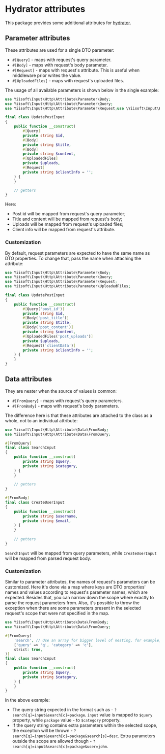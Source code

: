 # Hydrator attributes

This package provides some additional attributes for [hydrator](https://github.com/yiisoft/hydrator).

## Parameter attributes

These attributes are used for a single DTO parameter: 

- `#[Query]` - maps with request's query parameter.
- `#[Body]` - maps with request's body parameter.
- `#[Request]` - maps with request's attribute. This is useful when middleware prior writes the value.
- `#[UploadedFiles]` - maps with request's uploaded files. 

The usage of all available parameters is shown below in the single example:

```php
use Yiisoft\Input\Http\Attribute\Parameter\Body;
use Yiisoft\Input\Http\Attribute\Parameter\Query;
use Yiisoft\Input\Http\Attribute\Parameter\Request;use \Yiisoft\Input\Http\Attribute\Parameter\UploadedFiles;

final class UpdatePostInput
{
    public function __construct(
        #[Query]
        private string $id,
        #[Body]        
        private string $title,
        #[Body]        
        private string $content,
        #[UploadedFiles]        
        private $uploads,
        #[Request]
        private string $clientInfo = '';
    ) {
    }

    // getters       
} 
```

Here:

- Post id will be mapped from request's query parameter;
- Title and content will be mapped from request's body;
- Uploads will be mapped from request's uploaded files;
- Client info will be mapped from request's attribute.

### Customization

By default, request parameters are expected to have the same name as DTO properties. To change that, pass the name
when attaching the attribute:

```php
use Yiisoft\Input\Http\Attribute\Parameter\Body;
use Yiisoft\Input\Http\Attribute\Parameter\Query;
use Yiisoft\Input\Http\Attribute\Parameter\Request;
use Yiisoft\Input\Http\Attribute\Parameter\UploadedFiles;

final class UpdatePostInput
{
    public function __construct(
        #[Query('post_id')]
        private string $id,
        #[Body('post_title')]        
        private string $title,
        #[Body('post_content')]        
        private string $content,
        #[UploadedFiles('post_uploads')]        
        private $uploads,
        #[Request('clientData')]
        private string $clientInfo = '';
    ) {
    }   
} 
```

## Data attributes

They are neater when the source of values is common:

- `#[FromQuery]` - maps with request's query parameters.
- `#[FromBody]` - maps with request's body parameters.

The difference here is that these attributes are attached to the class as a whole, not to an individual attribute:

```php
use Yiisoft\Input\Http\Attribute\Data\FromBody;
use Yiisoft\Input\Http\Attribute\Data\FromQuery; 

#[FromQuery]
final class SearchInput
{
    public function __construct(
        private string $query,
        private string $category,
    ) {
    }
    
    // getters
}

#[FromBody]
final class CreateUserInput
{
    public function __construct(
        private string $username,
        private string $email,
    ) {
    }
    
    // getters
}
```

`SearchInput` will be mapped from query parameters, while `CreateUserInput` will be mapped from parsed request body.                   

### Customization

Similar to parameter attributes, the names of request's parameters can be customized. Here it's done via a map where keys
are DTO properties' names and values according to request's parameter names, which are expected. Besides that, you can 
narrow down the scope where exactly to parse the request parameters from. Also, it's possible to throw the exception
when there are some parameters present in the selected request's scope that were not specified in the map.

```php
use Yiisoft\Input\Http\Attribute\Data\FromBody;
use Yiisoft\Input\Http\Attribute\Data\FromQuery; 

#[FromQuery(
    'search', // Use an array for bigger level of nesting, for example, `['client', 'search']`. 
    ['query' => 'q', 'category' => 'c'], 
    strict: true,
)]
final class SearchInput
{
    public function __construct(
        private string $query,
        private string $category,
    ) {
    }
}
```

In the above example:

- The query string expected in the format such as - `?search[q]=input&search[c]=package`. `input` value is mapped to
`$query` property, while `package` value - to `$category` property. 
- If the query string contains extra parameters within the selected scope, the exception will be thrown - 
`?search[q]=input&search[c]=package&search[s]=desc`. Extra parameters outside the scope are allowed though - 
`?search[q]=input&search[c]=package&user=john`.
